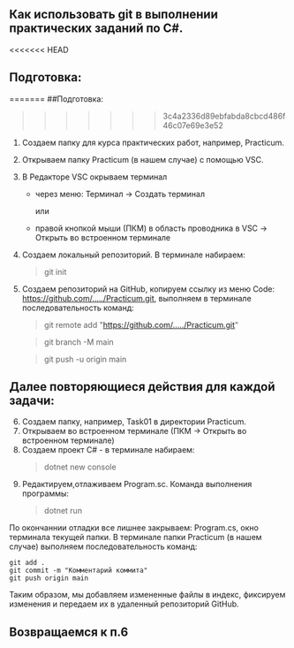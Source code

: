 ## Как использовать git в выполнении практических заданий по C#.

<<<<<<< HEAD

## Подготовка:

=======
##Подготовка:

> > > > > > > 3c4a2336d89ebfabda8cbcd486f46c07e69e3e52

1. Создаем папку для курса практических работ, например, Practicum.
2. Открываем папку Practicum (в нашем случае) с помощью VSC.
3. В Редакторе VSC окрываем терминал

   - через меню: Терминал -> Создать терминал

     или

   - правой кнопкой мыши (ПКМ) в область проводника в VSC -> Открыть во встроенном терминале

4. Cоздаем локальный репозиторий. В терминале набираем:

   > git init

5. Создаем репозиторий на GitHub, копируем ссылку из меню Code: <https://github.com/...../Practicum.git>, выполняем в терминале последовательность команд:

   > git remote add "https://github.com/...../Practicum.git"

   > git branch -M main

   > git push -u origin main

## Далее повторяющиеся действия для каждой задачи:

6. Создаем папку, например, Task01 в директории Practicum.
7. Открываем во встроенном терминале (ПКМ -> Открыть во встроенном терминале)
8. Создаем проект C# - в терминале набираем:
   > dotnet new console
9. Редактируем,отлаживаем Program.sc. Команда выполнения программы:
   > dotnet run

По окончаннии отладки все лишнее закрываем: Program.cs, окно терминала текущей папки.
В терминале папки Practicum (в нашем случае) выполняем последовательность команд:

    git add .
    git commit -m "Комментарий коммита"
    git push origin main

Таким образом, мы добавляем измененные файлы в индекс, фиксируем изменения и передаем их в удаленный репозиторий GitHub.

## Возвращаемся к п.6

